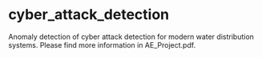 # cyber_attack_detection
Anomaly detection of cyber attack detection for modern water distribution systems. Please find more information in AE_Project.pdf.

